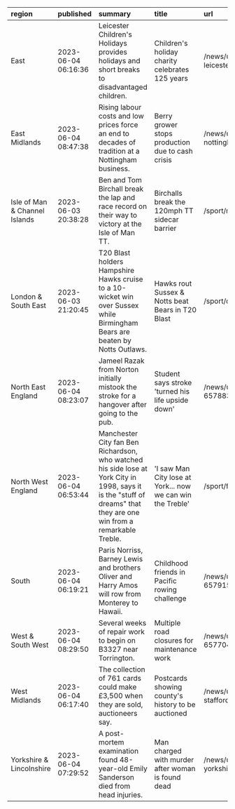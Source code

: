 | region                        | published           | summary                                                                                                                                                              | title                                                      | url                                           |   summary_compound_score |   title_compound_score |   summary_minus_title |
|:------------------------------|:--------------------|:---------------------------------------------------------------------------------------------------------------------------------------------------------------------|:-----------------------------------------------------------|:----------------------------------------------|-------------------------:|-----------------------:|----------------------:|
| East                          | 2023-06-04 06:16:36 | Leicester Children's Holidays provides holidays and short breaks to disadvantaged children.                                                                          | Children's holiday charity celebrates 125 years            | /news/uk-england-leicestershire-65777628      |                   0.3612 |                 0.8481 |                0.4869 |
| East Midlands                 | 2023-06-04 08:47:38 | Rising labour costs and low prices force an end to decades of tradition at a Nottingham business.                                                                    | Berry grower stops production due to cash crisis           | /news/uk-england-nottinghamshire-65793174     |                  -0.2732 |                -0.6908 |               -0.4176 |
| Isle of Man & Channel Islands | 2023-06-03 20:38:28 | Ben and Tom Birchall break the lap and race record on their way to victory at the Isle of Man TT.                                                                    | Birchalls break the 120mph TT sidecar barrier              | /sport/motorsport/65800328                    |                   0      |                -0.128  |               -0.128  |
| London & South East           | 2023-06-03 21:20:45 | T20 Blast holders Hampshire Hawks cruise to a 10-wicket win over Sussex while Birmingham Bears are beaten by Notts Outlaws.                                          | Hawks rout Sussex & Notts beat Bears in T20 Blast          | /sport/cricket/65799092                       |                   0.25   |                 0      |               -0.25   |
| North East England            | 2023-06-04 08:23:07 | Jameel Razak from Norton initially mistook the stroke for a hangover after going to the pub.                                                                         | Student says stroke 'turned his life upside down'          | /news/uk-england-tees-65788350                |                   0      |                 0      |                0      |
| North West England            | 2023-06-04 06:53:44 | Manchester City fan Ben Richardson, who watched his side lose at York City in 1998, says it is the "stuff of dreams" that they are one win from a remarkable Treble. | 'I saw Man City lose at York... now we can win the Treble' | /sport/football/65793209                      |                   0.8658 |                 0.2732 |               -0.5926 |
| South                         | 2023-06-04 06:19:21 | Paris Norriss, Barney Lewis and brothers Oliver and Harry Amos will row from Monterey to Hawaii.                                                                     | Childhood friends in Pacific rowing challenge              | /news/uk-england-dorset-65791586              |                   0      |                 0.5267 |                0.5267 |
| West & South West             | 2023-06-04 08:29:50 | Several weeks of repair work to begin on B3327 near Torrington.                                                                                                      | Multiple road closures for maintenance work                | /news/uk-england-devon-65770454               |                   0      |                 0      |                0      |
| West Midlands                 | 2023-06-04 06:17:40 | The collection of 761 cards could make £3,500 when they are sold, auctioneers say.                                                                                   | Postcards showing county's history to be auctioned         | /news/uk-england-stoke-staffordshire-65794018 |                   0      |                 0      |                0      |
| Yorkshire & Lincolnshire      | 2023-06-04 07:29:52 | A post-mortem examination found 48-year-old Emily Sanderson died from head injuries.                                                                                 | Man charged with murder after woman is found dead          | /news/uk-england-south-yorkshire-65802082     |                  -0.5574 |                -0.8957 |               -0.3383 |